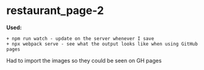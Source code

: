 # restaurant_page-2

**Used:**

```
+ npm run watch - update on the server whenever I save
+ npx webpack serve - see what the output looks like when using GitHub pages
```

Had to import the images so they could be seen on GH pages
